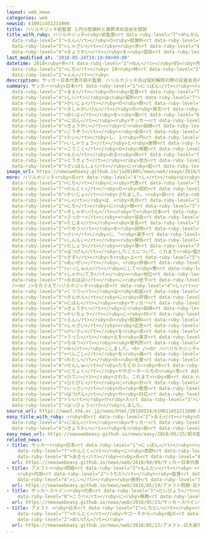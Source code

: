 ```yaml
---
layout: web_news
categories: web
newsid: k10011451211000
title: ハリルホジッチ前監督 １円の慰謝料と謝罪求め協会を提訴
title_with_ruby: ハリルホジッチ<ruby>前監督<rt data-ruby-level="7">ぜんかんとく</rt></ruby> １<ruby>円<rt
  data-ruby-level="1">えん</rt></ruby>の<ruby>慰謝料<rt data-ruby-level="7">いしゃりょう</rt></ruby>と<ruby>謝罪<rt
  data-ruby-level="5">しゃざい</rt></ruby><ruby>求<rt data-ruby-level="4">もと</rt></ruby>め<ruby>協会<rt
  data-ruby-level="4">きょうかい</rt></ruby>を<ruby>提訴<rt data-ruby-level="7">ていそ</rt></ruby>
last_modified_at: '2018-05-24T19:10:00+09:00'
datetime: 2018<ruby>年<rt data-ruby-level="1">ねん</rt></ruby>05<ruby>月<rt data-ruby-level="1">がつ</rt></ruby>24<ruby>日<rt
  data-ruby-level="1">にち</rt></ruby> 19<ruby>時<rt data-ruby-level="2">じ</rt></ruby>10<ruby>分<rt
  data-ruby-level="2">ふん</rt></ruby>
description: サッカー日本代表の前の監督、ハリルホジッチ氏は契約解除の際の記者会見の発言によって名誉を傷つけられたとして、日本サッカー協会と田嶋幸三会長に対し、１円の慰謝料と謝罪広告の掲載を求める訴えを東京地方裁判所に起こしました。
summary: サッカー<ruby>日本<rt data-ruby-level="1">にっぽん</rt></ruby><ruby>代表<rt data-ruby-level="3">だいひょう</rt></ruby>の<ruby>前<rt
  data-ruby-level="2">まえ</rt></ruby>の<ruby>監督<rt data-ruby-level="7">かんとく</rt></ruby>、ハリルホジッチ<ruby>氏<rt
  data-ruby-level="4">し</rt></ruby>は<ruby>契約<rt data-ruby-level="7">けいやく</rt></ruby><ruby>解除<rt
  data-ruby-level="6">かいじょ</rt></ruby>の<ruby>際<rt data-ruby-level="5">さい</rt></ruby>の<ruby>記者会見<rt
  data-ruby-level="3">きしゃかいけん</rt></ruby>の<ruby>発言<rt data-ruby-level="3">はつげん</rt></ruby>によって<ruby>名誉<rt
  data-ruby-level="7">めいよ</rt></ruby>を<ruby>傷<rt data-ruby-level="6">きず</rt></ruby>つけられたとして、<ruby>日本<rt
  data-ruby-level="4">にほん</rt></ruby><ruby>サッカー<rt data-ruby-level="4">さっかー</rt></ruby><ruby>協会<rt
  data-ruby-level="4">きょうかい</rt></ruby>と<ruby>田嶋<rt data-ruby-level="8">たじま</rt></ruby><ruby>幸三<rt
  data-ruby-level="8">こうぞう</rt></ruby><ruby>会長<rt data-ruby-level="2">かいちょう</rt></ruby>に<ruby>対<rt
  data-ruby-level="3">たい</rt></ruby>し、１<ruby>円<rt data-ruby-level="1">えん</rt></ruby>の<ruby>慰謝料<rt
  data-ruby-level="7">いしゃりょう</rt></ruby>と<ruby>謝罪<rt data-ruby-level="5">しゃざい</rt></ruby><ruby>広告<rt
  data-ruby-level="4">こうこく</rt></ruby>の<ruby>掲載<rt data-ruby-level="7">けいさい</rt></ruby>を<ruby>求<rt
  data-ruby-level="4">もと</rt></ruby>める<ruby>訴<rt data-ruby-level="7">うった</rt></ruby>えを<ruby>東京<rt
  data-ruby-level="2">とうきょう</rt></ruby><ruby>地方<rt data-ruby-level="2">ちほう</rt></ruby><ruby>裁判所<rt
  data-ruby-level="6">さいばんしょ</rt></ruby>に<ruby>起<rt data-ruby-level="3">お</rt></ruby>こしました。
image_url: https://newswebeasy.github.io/ja201805/news/web/image/2018/05/24/K10011451211_1805241951_1805242002_01_02.jpg
more: ハリルホジッチ<ruby>氏<rt data-ruby-level="4">し</rt></ruby>は<ruby>先月<rt data-ruby-level="1">せんげつ</rt></ruby>７<ruby>日<rt
  data-ruby-level="1">にち</rt></ruby>に<ruby>代表<rt data-ruby-level="3">だいひょう</rt></ruby><ruby>監督<rt
  data-ruby-level="7">かんとく</rt></ruby>の<ruby>契約<rt data-ruby-level="7">けいやく</rt></ruby>を<ruby>解除<rt
  data-ruby-level="6">かいじょ</rt></ruby>されました。<ruby>訴<rt data-ruby-level="7">うった</rt></ruby>えによりますと、ハリルホジッチ<ruby>氏<rt
  data-ruby-level="4">し</rt></ruby>は、<ruby>先月<rt data-ruby-level="1">せんげつ</rt></ruby>９<ruby>日<rt
  data-ruby-level="1">にち</rt></ruby>に<ruby>開<rt data-ruby-level="3">ひら</rt></ruby>かれた<ruby>記者会見<rt
  data-ruby-level="3">きしゃかいけん</rt></ruby>で<ruby>日本<rt data-ruby-level="4">にほん</rt></ruby><ruby>サッカー<rt
  data-ruby-level="4">さっかー</rt></ruby><ruby>協会<rt data-ruby-level="4">きょうかい</rt></ruby>の<ruby>田嶋<rt
  data-ruby-level="8">たじま</rt></ruby><ruby>会長<rt data-ruby-level="2">かいちょう</rt></ruby>が<ruby>理由<rt
  data-ruby-level="3">りゆう</rt></ruby>を<ruby>説明<rt data-ruby-level="4">せつめい</rt></ruby>した<ruby>際<rt
  data-ruby-level="5">さい</rt></ruby>に、「<ruby>選手<rt data-ruby-level="4">せんしゅ</rt></ruby>とのコミュニケーションや<ruby>信頼<rt
  data-ruby-level="7">しんらい</rt></ruby><ruby>関係<rt data-ruby-level="4">かんけい</rt></ruby>が<ruby>多少<rt
  data-ruby-level="2">たしょう</rt></ruby><ruby>薄<rt data-ruby-level="7">うす</rt></ruby>れてきたこと」などと<ruby>発言<rt
  data-ruby-level="3">はつげん</rt></ruby>したことについて、これまで<ruby>監督<rt data-ruby-level="7">かんとく</rt></ruby>として<ruby>築<rt
  data-ruby-level="5">きず</rt></ruby>き<ruby>上<rt data-ruby-level="5">あ</rt></ruby>げてきた<ruby>名声<rt
  data-ruby-level="2">めいせい</rt></ruby>、<ruby>評価<rt data-ruby-level="5">ひょうか</rt></ruby>を<ruby>一瞬<rt
  data-ruby-level="7">いっしゅん</rt></ruby>にして<ruby>奪<rt data-ruby-level="7">うば</rt></ruby>われ、<ruby>社会的<rt
  data-ruby-level="4">しゃかいてき</rt></ruby><ruby>地位<rt data-ruby-level="4">ちい</rt></ruby>を<ruby>大幅<rt
  data-ruby-level="7">おおはば</rt></ruby>に<ruby>低下<rt data-ruby-level="4">ていか</rt></ruby>させられたとしています。<br
  /><br />そのうえでハリルホジッチ<ruby>氏<rt data-ruby-level="4">し</rt></ruby>は、<ruby>精神的<rt data-ruby-level="5">せいしんてき</rt></ruby>な<ruby>苦痛<rt
  data-ruby-level="6">くつう</rt></ruby>は<ruby>到底<rt data-ruby-level="7">とうてい</rt></ruby><ruby>金銭<rt
  data-ruby-level="5">きんせん</rt></ruby>に<ruby>評価<rt data-ruby-level="5">ひょうか</rt></ruby>できるものではないとして、<ruby>日本<rt
  data-ruby-level="4">にほん</rt></ruby><ruby>サッカー<rt data-ruby-level="4">さっかー</rt></ruby><ruby>協会<rt
  data-ruby-level="4">きょうかい</rt></ruby>と<ruby>田嶋<rt data-ruby-level="8">たじま</rt></ruby><ruby>会長<rt
  data-ruby-level="2">かいちょう</rt></ruby>に<ruby>対<rt data-ruby-level="3">たい</rt></ruby>し、１<ruby>円<rt
  data-ruby-level="1">えん</rt></ruby>の<ruby>慰謝料<rt data-ruby-level="7">いしゃりょう</rt></ruby>と<ruby>謝罪<rt
  data-ruby-level="5">しゃざい</rt></ruby><ruby>広告<rt data-ruby-level="4">こうこく</rt></ruby>の<ruby>掲載<rt
  data-ruby-level="7">けいさい</rt></ruby>を<ruby>求<rt data-ruby-level="4">もと</rt></ruby>める<ruby>訴<rt
  data-ruby-level="7">うった</rt></ruby>えを<ruby>東京<rt data-ruby-level="2">とうきょう</rt></ruby><ruby>地方<rt
  data-ruby-level="2">ちほう</rt></ruby><ruby>裁判所<rt data-ruby-level="6">さいばんしょ</rt></ruby>に<ruby>起<rt
  data-ruby-level="3">お</rt></ruby>こしました。<br /><br />ハリルホジッチ<ruby>氏<rt data-ruby-level="4">し</rt></ruby>は<ruby>弁護士<rt
  data-ruby-level="5">べんごし</rt></ruby>を<ruby>通<rt data-ruby-level="2">つう</rt></ruby>じて「<ruby>私<rt
  data-ruby-level="8">わたし</rt></ruby>の<ruby>名誉<rt data-ruby-level="7">めいよ</rt></ruby>だけではなく、<ruby>選手<rt
  data-ruby-level="4">せんしゅ</rt></ruby>たちとの３<ruby>年<rt data-ruby-level="1">ねん</rt></ruby>にわたる<ruby>努力<rt
  data-ruby-level="4">どりょく</rt></ruby>やサポーターたちの<ruby>思<rt data-ruby-level="2">おも</rt></ruby>いも<ruby>否定<rt
  data-ruby-level="6">ひてい</rt></ruby>された。これまで<ruby>関<rt data-ruby-level="8">かか</rt></ruby>わってきた<ruby>人々<rt
  data-ruby-level="1">ひとびと</rt></ruby>に<ruby>対<rt data-ruby-level="3">たい</rt></ruby>する<ruby>一切<rt
  data-ruby-level="7">いっさい</rt></ruby>の<ruby>敬意<rt data-ruby-level="6">けいい</rt></ruby>なくなされた<ruby>発言<rt
  data-ruby-level="3">はつげん</rt></ruby>や<ruby>対応<rt data-ruby-level="5">たいおう</rt></ruby>を<ruby>受<rt
  data-ruby-level="3">う</rt></ruby>け<ruby>入<rt data-ruby-level="3">い</rt></ruby>れることができない」というコメントを<ruby>発表<rt
  data-ruby-level="3">はっぴょう</rt></ruby>しました。
source_url: https://www3.nhk.or.jp/news/html/20180524/k10011451211000.html
easy_title_with_ruby: <ruby>前<rt data-ruby-level="2">まえ</rt></ruby>の<ruby>監督<rt data-ruby-level="7">かんとく</rt></ruby>のハリルホジッチさんが<ruby>日本<rt
  data-ruby-level="4">にほん</rt></ruby><ruby>サッカー<rt data-ruby-level="4">さっかー</rt></ruby><ruby>協会<rt
  data-ruby-level="4">きょうかい</rt></ruby>を<ruby>訴<rt data-ruby-level="7">うった</rt></ruby>える
easy_news_url: https://newswebeasy.github.io/news/easy/2018/05/25/前の監督のハリルホジッチさんが日本サッカー協会を訴える
related_news:
- title: サッカー<ruby>日本<rt data-ruby-level="1">にっぽん</rt></ruby><ruby>代表<rt data-ruby-level="3">だいひょう</rt></ruby><ruby>監督<rt
    data-ruby-level="7">かんとく</rt></ruby>に<ruby>西野<rt data-ruby-level="2">にしの</rt></ruby><ruby>朗<rt
    data-ruby-level="8">あきら</rt></ruby><ruby>氏<rt data-ruby-level="4">し</rt></ruby>
  url: https://newswebeasy.github.io/news/web/2018/04/09/サッカー日本代表監督に西野朗氏
- title: アメフト<ruby>問題<rt data-ruby-level="3">もんだい</rt></ruby> <ruby>日大<rt data-ruby-level="1">にちだい</rt></ruby>
    <ruby>内田<rt data-ruby-level="2">うちだ</rt></ruby><ruby>監督<rt data-ruby-level="7">かんとく</rt></ruby>が<ruby>辞意<rt
    data-ruby-level="4">じい</rt></ruby><ruby>表明<rt data-ruby-level="3">ひょうめい</rt></ruby>
  url: https://newswebeasy.github.io/news/web/2018/05/19/アメフト問題-日大-内田監督が辞意表明
- title: サッカースペイン<ruby>代表<rt data-ruby-level="3">だいひょう</rt></ruby> イニエスタ Ｊ１<ruby>神戸<rt
    data-ruby-level="8">こうべ</rt></ruby>に<ruby>移籍<rt data-ruby-level="7">いせき</rt></ruby>へ
  url: https://newswebeasy.github.io/news/web/2018/05/23/サッカースペイン代表-イニエスタ-J1神戸に移籍へ
- title: アメフト <ruby>日大<rt data-ruby-level="1">にちだい</rt></ruby><ruby>選手<rt data-ruby-level="4">せんしゅ</rt></ruby>「<ruby>監督<rt
    data-ruby-level="7">かんとく</rt></ruby>やコーチから<ruby>指示<rt data-ruby-level="5">しじ</rt></ruby>」<ruby>明言<rt
    data-ruby-level="2">めいげん</rt></ruby>
  url: https://newswebeasy.github.io/news/web/2018/05/22/アメフト-日大選手監督やコーチから指示明言
...
```

